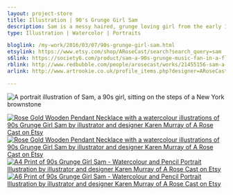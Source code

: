 ```yaml
---
layout: project-store
title: Illustration | 90's Grunge Girl Sam
description: Sam is a messy haired, grunge loving girl from the early 1990s. She loves few things more than her trusty plaid flannel shirt, her Smashing Pumpkins 'Zero' t-shirt, and a pair of DMs. You can often find her sitting on a Brooklyn brownstone listening to some of her favourite Seattle-based bands.
type: Illustration | Watercolor | Portraits

bloglink: /my-work/2016/03/07/90s-grunge-girl-sam.html
etsylink: https://www.etsy.com/shop/ARoseCast/search?search_query=sam
s6link: https://society6.com/product/sam-a-90s-grunge-music-fan-in-a-flannel-shirt-band-t-shirt-dm-boots_print#1=45
rblink: http://www.redbubble.com/people/arosecast/works/21455156-sam-a-90s-grunge-music-fan-in-a-flannel-shirt-band-t-shirt-dm-boots
arlink: http://www.artrookie.co.uk/profile_items.php?designer=ARoseCast&design=8861

---
```


![A portrait illustration of Sam, a 90s girl, sitting on the steps of a New York brownstone](/assets/folio/portraits/portrait-illustration-sam.jpg "An illustration of Sam, a 90s girl, sitting on the steps of a New York brownstone")

<div class="row">
    <div class="col-md-6">
        <a href="https://www.etsy.com/listing/271265934/rose-gold-walnut-wood-pendant-necklace" title="Rose Gold Wooden Pendant Necklace with a watercolour illustrations of 90s Grunge Girl Sam by illustrator and designer Karen Murray of A Rose Cast on Etsy"><img src="/assets/shop/necklace/necklace-sam-001.jpg" alt="Rose Gold Wooden Pendant Necklace with a watercolour illustrations of 90s Grunge Girl Sam by illustrator and designer Karen Murray of A Rose Cast on Etsy" title="Rose Gold Wooden Pendant Necklace with a watercolour illustrations of 90s Grunge Girl Sam by illustrator and designer Karen Murray of @arosecast on Etsy"></a>
    </div>
    <div class="col-md-6">
        <a href="https://www.etsy.com/listing/271265934/rose-gold-walnut-wood-pendant-necklace" title="Rose Gold Wooden Pendant Necklace with a watercolour illustrations of 90s Grunge Girl Sam by illustrator and designer Karen Murray of A Rose Cast on Etsy"><img src="/assets/shop/necklace/necklace-sam-002.jpg" alt="Rose Gold Wooden Pendant Necklace with a watercolour illustrations of 90s Grunge Girl Sam by illustrator and designer Karen Murray of A Rose Cast on Etsy" title="Rose Gold Wooden Pendant Necklace with a watercolour illustrations of 90s Grunge Girl Sam by illustrator and designer Karen Murray of @arosecast on Etsy"></a>
    </div>
</div>

<div class="row">
    <div class="col-md-6">
        <a href="https://www.etsy.com/listing/271265430/sam-a4-print-of-a-pencil-watercolour" title="A4 Print of 90s Grunge Girl Sam - Watercolour and Pencil Portrait Illustration by illustrator and designer Karen Murray of A Rose Cast on Etsy"><img src="/assets/blog/2016-03/a4-print-90s-grunge-girl-sam.jpg" alt="A4 Print of 90s Grunge Girl Sam - Watercolour and Pencil Portrait Illustration by illustrator and designer Karen Murray of A Rose Cast on Etsy" title="A4 Print of 90s Grunge Girl Sam - Watercolour and Pencil Portrait Illustration by illustrator and designer Karen Murray of @arosecast on Etsy"></a>
    </div>
    <div class="col-md-6">
        <a href="https://www.etsy.com/listing/267621317/watercolor-portrait-illustration-a6" title="A6 Print of 90s Grunge Girl Sam - Watercolour and Pencil Portrait Illustration by illustrator and designer Karen Murray of A Rose Cast on Etsy"><img src="/assets/blog/2016-03/a6-print-90s-grunge-girl-sam.jpg" alt="A6 Print of 90s Grunge Girl Sam - Watercolour and Pencil Portrait Illustration by illustrator and designer Karen Murray of A Rose Cast on Etsy" title="A6 Print of 90s Grunge Girl Sam - Watercolour and Pencil Portrait Illustration by illustrator and designer Karen Murray of @arosecast on Etsy"></a>
    </div>
</div>